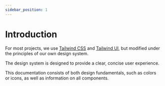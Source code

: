 ```yaml
---
sidebar_position: 1
---
```


# Introduction

For most projects, we use [Tailwind CSS](https://tailwindcss.com) and [Tailwind UI](https://tailwindui.com), but modified under the principles of our own design system.

The design system is designed to provide a clear, concise user experience.

This documentation consists of both design fundamentals, such as colors or icons, as well as information on all components.